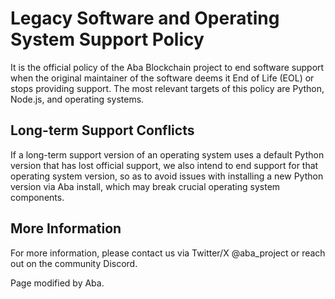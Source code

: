 # Legacy Software and Operating System Support Policy

It is the official policy of the Aba Blockchain project to end software support when the original maintainer of the software deems it End of Life (EOL) or stops providing support. The most relevant targets of this policy are Python, Node.js, and operating systems.

## Long-term Support Conflicts

If a long-term support version of an operating system uses a default Python version that has lost official support, we also intend to end support for that operating system version, so as to avoid issues with installing a new Python version via Aba install, which may break crucial operating system components.

## More Information

For more information, please contact us via Twitter/X @aba_project or reach out on the community Discord.

Page modified by Aba.
